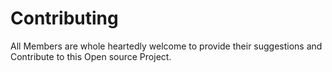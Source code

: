 # Contributing 

All Members are whole heartedly welcome to provide their suggestions and Contribute to this Open source Project.
